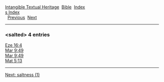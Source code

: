 [Intangible Textual Heritage](../../index)  [Bible](../index) 
[Index](index)   
[s Index](_s_)  
  [Previous](c09742)  [Next](c09744) 

------------------------------------------------------------------------

### &lt;salted&gt; 4 entries

[Eze 16:4](../kjv/eze016.htm#004)  
[Mar 9:49](../kjv/mar009.htm#049)  
[Mar 9:49](../kjv/mar009.htm#049)  
[Mat 5:13](../kjv/mat005.htm#013)  

------------------------------------------------------------------------

[Next: saltness (1)](c09744)
